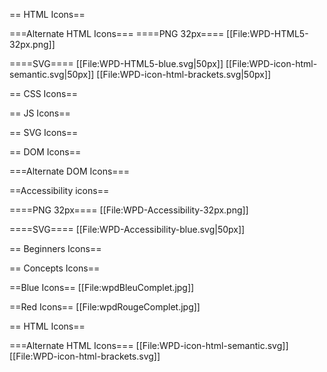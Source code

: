 == HTML Icons==

===Alternate HTML Icons===
====PNG 32px====
[[File:WPD-HTML5-32px.png]]

====SVG====
[[File:WPD-HTML5-blue.svg|50px]]
[[File:WPD-icon-html-semantic.svg|50px]]
[[File:WPD-icon-html-brackets.svg|50px]]

== CSS Icons==

== JS Icons==

== SVG Icons==

== DOM Icons==

===Alternate DOM Icons===

==Accessibility icons==

====PNG 32px====
[[File:WPD-Accessibility-32px.png]]

====SVG====
[[File:WPD-Accessibility-blue.svg|50px]]

== Beginners Icons==

== Concepts Icons==


==Blue Icons==
[[File:wpdBleuComplet.jpg]]

==Red Icons==
[[File:wpdRougeComplet.jpg]]

== HTML Icons==

===Alternate HTML Icons===
[[File:WPD-icon-html-semantic.svg]]
[[File:WPD-icon-html-brackets.svg]]